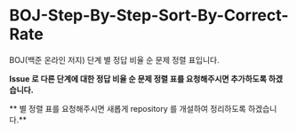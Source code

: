 # BOJ-Step-By-Step-Sort-By-Correct-Rate
BOJ(백준 온라인 저지) 단계 별 정답 비율 순 문제 정렬  표입니다.

**Issue 로 다른 단계에 대한 정답 비율 순 문제 정렬 표를 요청해주시면 추가하도록 하겠습니다.**

** 별 정렬 표를 요청해주시면 새롭게 repository 를 개설하여 정리하도록 하겠습니다.**
